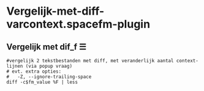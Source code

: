 # Vergelijk-met-diff-varcontext.spacefm-plugin
## Vergelijk met dif_f ☰
    
    #vergelijk 2 tekstbestanden met diff, met veranderlijk aantal context-lijnen (via popup vraag)
    # evt. extra opties:
    #	-Z, --ignore-trailing-space
    diff -c$fm_value %F | less
    
